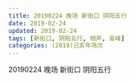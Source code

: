 ```yaml
---
title: 20190224 晚场 新街口 阴阳五行
date: 2019-02-24
updated: 2019-02-24
tags: [新街口, 阴阳五行, 相声, 高峰]
categories: (2019)己亥年场次
---
```

20190224 晚场 新街口 阴阳五行



